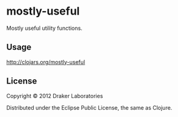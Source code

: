 mostly-useful
=============

Mostly useful utility functions.

## Usage

http://clojars.org/mostly-useful

## License

Copyright © 2012 Draker Laboratories

Distributed under the Eclipse Public License, the same as Clojure.
